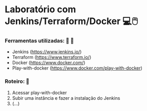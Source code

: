 # Laboratório com Jenkins/Terraform/Docker :computer::computer_mouse: 




### Ferramentas utilizadas: :wrench: :hammer: 

- Jenkins (https://www.jenkins.io/)
- Terraform (https://www.terraform.io/)
- Docker (https://www.docker.com/)
- Play-with-docker (https://www.docker.com/play-with-docker)

### Roteiro: :bookmark_tabs: 

1. Acessar  play-with-docker
2. Subir uma instância e fazer a instalação do Jenkins
3. (...)

